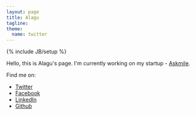 ```yaml
---
layout: page
title: Alagu
tagline: 
theme:
  name: twitter
---
```

{% include JB/setup %}

Hello, this is Alagu's page. I'm currently working on my startup - [Askmile](https://www.askmile.com/).


Find me on:
* [Twitter](http://twitter.com/alagu)
* [Facebook](http://facebook.com/alagu)
* [LinkedIn](https://www.linkedin.com/in/alagu2/)
* [Github](https://github.com/alagu)
